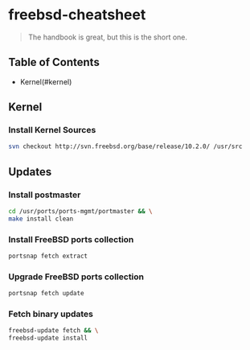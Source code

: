 # freebsd-cheatsheet
> The handbook is great, but this is the short one.

## Table of Contents

- Kernel(#kernel)


## Kernel

### Install Kernel Sources
```bash
svn checkout http://svn.freebsd.org/base/release/10.2.0/ /usr/src
```


## Updates

### Install postmaster
```bash
cd /usr/ports/ports-mgmt/portmaster && \
make install clean
```

### Install FreeBSD ports collection
```bash
portsnap fetch extract
```

### Upgrade FreeBSD ports collection
```bash
portsnap fetch update
```

### Fetch binary updates
```bash
freebsd-update fetch && \
freebsd-update install
```
